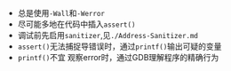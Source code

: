- 总是使用`-Wall`和`-Werror`  
- 尽可能多地在代码中插入`assert()`  
- 调试前先启用`sanitizer`,见`./Address-Sanitizer.md`  
- `assert()`无法捕捉导错误时，通过`printf()`输出可疑的变量  
- `printf()`不宜 观察error时，通过GDB理解程序的精确行为  
